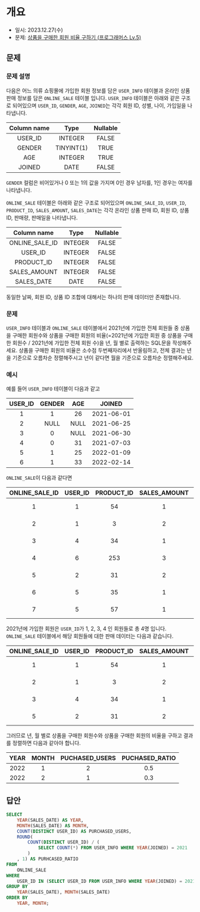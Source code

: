 # 개요
- 일시: 2023.12.27(수)
- 문제: [상품을 구매한 회원 비율 구하기 (프로그래머스 Lv.5)](https://school.programmers.co.kr/learn/courses/30/lessons/131534)

## 문제
### 문제 설명
다음은 어느 의류 쇼핑몰에 가입한 회원 정보를 담은 ```USER_INFO``` 테이블과 온라인 상품 판매 정보를 담은 ```ONLINE_SALE``` 테이블 입니다. ```USER_INFO``` 테이블은 아래와 같은 구조로 되어있으며 ```USER_ID```, ```GENDER```, ```AGE```, ```JOINED```는 각각 회원 ID, 성별, 나이, 가입일을 나타냅니다.

|Column name|Type|Nullable|
|:---:|:---:|:---:|
|USER_ID|INTEGER|FALSE|
|GENDER|TINYINT(1)|TRUE|
|AGE|INTEGER|TRUE|
|JOINED|DATE|FALSE|

```GENDER``` 컬럼은 비어있거나 0 또는 1의 값을 가지며 0인 경우 남자를, 1인 경우는 여자를 나타냅니다.

```ONLINE_SALE``` 테이블은 아래와 같은 구조로 되어있으며 ```ONLINE_SALE_ID```, ```USER_ID```, ```PRODUCT_ID```, ```SALES_AMOUNT```, ```SALES_DATE```는 각각 온라인 상품 판매 ID, 회원 ID, 상품 ID, 판매량, 판매일을 나타냅니다.

|Column name|Type|Nullable|
|:---:|:---:|:---:|
|ONLINE_SALE_ID|INTEGER|FALSE|
|USER_ID|INTEGER|FALSE|
|PRODUCT_ID|INTEGER|FALSE|
|SALES_AMOUNT|INTEGER|FALSE|
|SALES_DATE|DATE|FALSE|

동일한 날짜, 회원 ID, 상품 ID 조합에 대해서는 하나의 판매 데이터만 존재합니다.


### 문제
```USER_INFO``` 테이블과 ```ONLINE_SALE``` 테이블에서 2021년에 가입한 전체 회원들 중 상품을 구매한 회원수와 상품을 구매한 회원의 비율(=2021년에 가입한 회원 중 상품을 구매한 회원수 / 2021년에 가입한 전체 회원 수)을 년, 월 별로 출력하는 SQL문을 작성해주세요. 상품을 구매한 회원의 비율은 소수점 두번째자리에서 반올림하고, 전체 결과는 년을 기준으로 오름차순 정렬해주시고 년이 같다면 월을 기준으로 오름차순 정렬해주세요.


### 예시
예를 들어 ```USER_INFO``` 테이블이 다음과 같고

|USER_ID|GENDER|AGE|JOINED|
|:---:|:---:|:---:|:---:|
|1|1|26|2021-06-01|
|2|NULL|NULL|2021-06-25|
|3|0|NULL|2021-06-30|
|4|0|31|2021-07-03|
|5|1|25|2022-01-09|
|6|1|33|2022-02-14|

```ONLINE_SALE```이 다음과 같다면

|ONLINE_SALE_ID|USER_ID|PRODUCT_ID|SALES_AMOUNT|SALES_DATE|
|:---:|:---:|:---:|:---:|:---:|
|1|1|54|1|2022-01-01|
|2|1|3|2|2022-01-25|
|3|4|34|1|2022-01-30|
|4|6|253|3|2022-02-03|
|5|2|31|2|2022-02-09|
|6|5|35|1|2022-02-14|
|7|5|57|1|2022-02-18|

2021년에 가입한 회원은 ```USER_ID```가 1, 2, 3, 4 인 회원들로 총 4명 입니다. ```ONLINE_SALE``` 테이블에서 해당 회원들에 대한 판매 데이터는 다음과 같습니다.

|ONLINE_SALE_ID|USER_ID|PRODUCT_ID|SALES_AMOUNT|SALES_DATE|
|:---:|:---:|:---:|:---:|:---:|
|1|1|54|1|2022-01-01|
|2|1|3|2|2022-01-25|
|3|4|34|1|2022-01-30|
|5|2|31|2|2022-02-09|

그러므로 년, 월 별로 상품을 구매한 회원수와 상품을 구매한 회원의 비율을 구하고 결과를 정렬하면 다음과 같아야 합니다.

|YEAR|MONTH|PUCHASED_USERS|PUCHASED_RATIO|
|:---:|:---:|:---:|:---:|
|2022|1|2|0.5|
|2022|2|1|0.3|


## 답안
```SQL
SELECT
    YEAR(SALES_DATE) AS YEAR,
    MONTH(SALES_DATE) AS MONTH,
    COUNT(DISTINCT USER_ID) AS PURCHASED_USERS,
    ROUND(
        COUNT(DISTINCT USER_ID) / (
            SELECT COUNT(*) FROM USER_INFO WHERE YEAR(JOINED) = 2021
        )
    , 1) AS PURHCASED_RATIO
FROM
    ONLINE_SALE
WHERE
    USER_ID IN (SELECT USER_ID FROM USER_INFO WHERE YEAR(JOINED) = 2021)
GROUP BY
    YEAR(SALES_DATE), MONTH(SALES_DATE)
ORDER BY
    YEAR, MONTH;
```